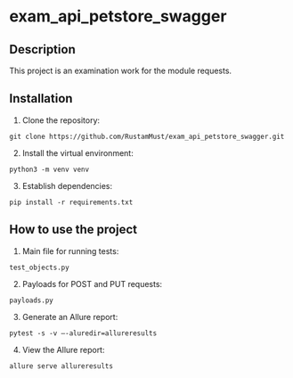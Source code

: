 # exam_api_petstore_swagger

## Description

This project is an examination work for the module requests.

## Installation

1. Clone the repository:
```
git clone https://github.com/RustamMust/exam_api_petstore_swagger.git
```

2. Install the virtual environment:
```
python3 -m venv venv
```

3. Establish dependencies:
```
pip install -r requirements.txt
```


## How to use the project

1. Main file for running tests:
```
test_objects.py
```
2. Payloads for POST and PUT requests:
```
payloads.py
```
3. Generate an Allure report:
```
pytest -s -v —-aluredir=allureresults
```
4. View the Allure report:
```
allure serve allureresults
```
